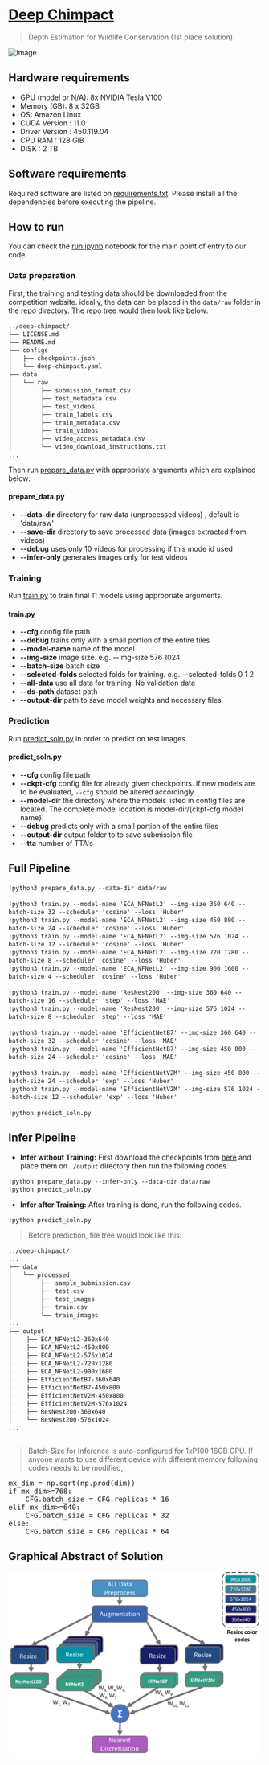 # [Deep Chimpact](https://www.drivendata.org/competitions/82/competition-wildlife-video-depth-estimation/page/390/)
> Depth Estimation for Wildlife Conservation (1st place solution)

![image](https://user-images.githubusercontent.com/36858976/138281204-c3cbcb77-11ca-448b-a693-cb3cfa3c5181.png)

## Hardware requirements
* GPU (model or N/A):   8x NVIDIA Tesla V100
* Memory (GB):   8 x 32GB
* OS: Amazon Linux
* CUDA Version : 11.0
* Driver Version : 450.119.04
* CPU RAM : 128 GiB
* DISK : 2 TB

## Software requirements
Required software are listed on [requirements.txt](https://github.com/awsaf49/deep-chimpact-1st-place-solution/blob/main/requirements.txt). Please install all the dependencies before executing the pipeline.

## How to run
You can check the [run.ipynb](notebooks/run.ipynb) notebook for the main point of entry to our code.

### Data preparation
First, the training and testing data should be downloaded from the competition website. 
ideally, the data can be placed in the `data/raw` folder in the repo directory. The repo tree would then look like below:
```
../deep-chimpact/
├── LICENSE.md
├── README.md
├── configs
│   ├── checkpoints.json
│   └── deep-chimpact.yaml
├── data
│   └── raw
│        ├── submission_format.csv
│        ├── test_metadata.csv
│        ├── test_videos
│        ├── train_labels.csv
│        ├── train_metadata.csv
│        ├── train_videos
│        ├── video_access_metadata.csv
│        └── video_download_instructions.txt
...
```

Then run [prepare_data.py](https://github.com/awsaf49/deep-chimpact-1st-place-solution/blob/main/prepare_data.py) with appropriate arguments which are explained below: 

#### prepare_data.py
- **--data-dir** directory for raw data (unprocessed videos) , default is 'data/raw' 
- **--save-dir** directory to save processed data (images extracted from videos)
- **--debug** uses only 10 videos for processing if this mode id used
- **--infer-only** generates images only for test videos


### Training
Run [train.py](https://github.com/awsaf49/deep-chimpact-1st-place-solution/blob/main/train.py) to train final 11 models using appropriate arguments.

#### train.py
- **--cfg** config file path
- **--debug** trains only with a small portion of the entire files
- **--model-name** name of the model
- **--img-size** image size. e.g. --img-size 576 1024
- **--batch-size** batch size
- **--selected-folds** selected folds for training. e.g. --selected-folds 0 1 2 
- **--all-data** use all data for training. No validation data
- **--ds-path** dataset path
- **--output-dir** path to save model weights and necessary files

### Prediction
Run [predict_soln.py](https://github.com/awsaf49/deep-chimpact-1st-place-solution/blob/main/predict.py) in order to predict on test images.


#### predict_soln.py
- **--cfg** config file path
- **--ckpt-cfg** config file for already given checkpoints. If new models are to be evaluated, `--cfg` should be altered accordingly.
- **--model-dir** the directory where the models listed in config files are located. The complete model location is model-dir/{ckpt-cfg model name}.
- **--debug** predicts only with a small portion of the entire files
- **--output-dir** output folder to to save submission file
- **--tta** number of TTA's

## Full Pipeline
```
!python3 prepare_data.py --data-dir data/raw

!python3 train.py --model-name 'ECA_NFNetL2' --img-size 360 640 --batch-size 32 --scheduler 'cosine' --loss 'Huber'
!python3 train.py --model-name 'ECA_NFNetL2' --img-size 450 800 --batch-size 24 --scheduler 'cosine' --loss 'Huber'
!python3 train.py --model-name 'ECA_NFNetL2' --img-size 576 1024 --batch-size 12 --scheduler 'cosine' --loss 'Huber'
!python3 train.py --model-name 'ECA_NFNetL2' --img-size 720 1280 --batch-size 8 --scheduler 'cosine' --loss 'Huber'
!python3 train.py --model-name 'ECA_NFNetL2' --img-size 900 1600 --batch-size 4 --scheduler 'cosine' --loss 'Huber'

!python3 train.py --model-name 'ResNest200' --img-size 360 640 --batch-size 16 --scheduler 'step' --loss 'MAE'
!python3 train.py --model-name 'ResNest200' --img-size 576 1024 --batch-size 8 --scheduler 'step' --loss 'MAE'

!python3 train.py --model-name 'EfficientNetB7' --img-size 360 640 --batch-size 32 --scheduler 'cosine' --loss 'MAE'
!python3 train.py --model-name 'EfficientNetB7' --img-size 450 800 --batch-size 24 --scheduler 'cosine' --loss 'MAE'

!python3 train.py --model-name 'EfficientNetV2M' --img-size 450 800 --batch-size 24 --scheduler 'exp' --loss 'Huber'
!python3 train.py --model-name 'EfficientNetV2M' --img-size 576 1024 --batch-size 12 --scheduler 'exp' --loss 'Huber'

!python predict_soln.py
```


## Infer Pipeline
* **Infer without Training:** First download the checkpoints from [here](https://www.kaggle.com/dataset/eb7947ac7e0424d7db0dc7da4e3e84f4b5d5f10d7ac76fd4a7aa28d966c694dd) and place them on `./output` directory then run the following codes.
```
!python prepare_data.py --infer-only --data-dir data/raw
!python predict_soln.py
```

* **Infer after Training:** After training is done, run the following codes.
```
!python predict_soln.py
```

> Before prediction, file tree would look like this:
```
../deep-chimpact/
...
├── data
│   └── processed
│        ├── sample_submission.csv
│        ├── test.csv
│        ├── test_images
│        ├── train.csv
│        └── train_images
...
├── output
│    ├── ECA_NFNetL2-360x640
│    ├── ECA_NFNetL2-450x800
│    ├── ECA_NFNetL2-576x1024
│    ├── ECA_NFNetL2-720x1280
│    ├── ECA_NFNetL2-900x1600
│    ├── EfficientNetB7-360x640
│    ├── EfficientNetB7-450x800
│    ├── EfficientNetV2M-450x800
│    ├── EfficientNetV2M-576x1024
│    ├── ResNest200-360x640
│    └── ResNest200-576x1024
...
 
```

> Batch-Size for Inference is auto-configured for 1xP100 16GB GPU. If anyone wants to use different device with different memory following codes needs to be modified,

<pre>
mx_dim = np.sqrt(np.prod(dim))
if mx_dim>=768:
    CFG.batch_size = CFG.replicas * 16
elif mx_dim>=640:
    CFG.batch_size = CFG.replicas * 32
else:
    CFG.batch_size = CFG.replicas * 64
</pre>

## Graphical Abstract of Solution
![image](https://github.com/awsaf49/deep-chimpact-1st-place-solution/blob/main/images/deep_chimpact_solution.png)


